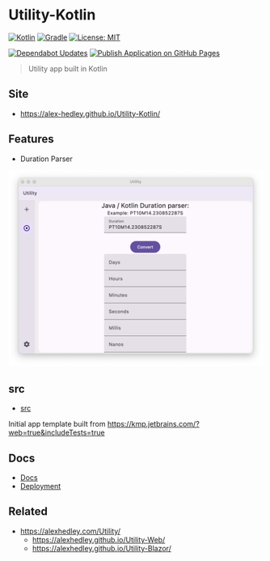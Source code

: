 # Utility-Kotlin

<!-- [![Java](https://img.shields.io/badge/java-%23ED8B00.svg?style=for-the-badge&logo=OpenJDK&logoColor=white)](https://www.java.com/en/) -->
[![Kotlin](https://img.shields.io/badge/Kotlin-7F52FF?style=for-the-badge&logo=kotlin&logoColor=white)](https://kotlinlang.org)
[![Gradle](https://img.shields.io/badge/gradle-02303A?style=for-the-badge&logo=gradle&logoColor=white)](https://gradle.org)
[![License: MIT](https://img.shields.io/badge/License-MIT-lightgrey.svg?style=for-the-badge)](https://opensource.org/licenses/MIT)

[![Dependabot Updates](https://github.com/alex-hedley/Utility-Kotlin/actions/workflows/dependabot/dependabot-updates/badge.svg)](https://github.com/alex-hedley/Utility-Kotlin/actions/workflows/dependabot/dependabot-updates)
[![Publish Application on GitHub Pages](https://github.com/alex-hedley/Utility-Kotlin/actions/workflows/ci.yml/badge.svg)](https://github.com/alex-hedley/Utility-Kotlin/actions/workflows/ci.yml)

> Utility app built in Kotlin

## Site

- https://alex-hedley.github.io/Utility-Kotlin/

## Features

- Duration Parser
<!-- - HTML Encode/Decode #8 -->
<!-- - URL Encode #9 -->
<!-- - HEX to RGB #10 -->
<!-- - SQL Builder (IN Clause) #11 -->
<!-- - Guid #12 -->
<!-- - JSON Pretty #13 -->
<!-- - XML Pretty #14 -->
<!-- - SQL Formatter #15 -->
  <!-- - SQL LIKE -->
  <!-- - SQL IN - Filter Duplicates -->
<!-- - Remove whitespace #16 -->
<!-- - String Convert #17 -->
<!-- - Diff #18 -->
<!-- - Binary #19 -->
<!-- - Epoch Converter #20 -->
<!-- - Ascii Checker #21 -->
<!-- - kb - mb - gb converter #22 -->
<!-- - time converter #23 -->
<!-- - MD5 #24 -->
<!-- - Hidden Character Finder #25 -->
<!-- - Luhn Checker #26 -->
<!-- - Unicode #27 -->

![Utility - DurationParser](docs/images/Utility-withDurationParser.png "Utility - DurationParser")

## src

- [src](src/README.md)

Initial app template built from https://kmp.jetbrains.com/?web=true&includeTests=true

## Docs

- [Docs](docs/README.md)
- [Deployment](docs/DEPLOYMENT.md)

## Related

- https://alexhedley.com/Utility/
  - https://alexhedley.github.io/Utility-Web/
  - https://alexhedley.github.io/Utility-Blazor/
